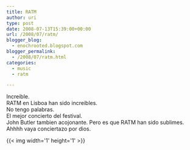 ```yaml
---
title: RATM
author: uri
type: post
date: 2008-07-13T15:39:00+00:00
url: /2008/07/ratm/
blogger_blog:
  - enochrooted.blogspot.com
blogger_permalink:
  - /2008/07/ratm.html
categories:
  - music
  - ratm

---
```

Increible.  
RATM en Lisboa han sido increibles.  
No tengo palabras.  
El mejor concierto del festival.  
John Butler tambien acojonante. Pero es que RATM han sido sublimes.  
Ahhhh vaya conciertazo por dios. 

<div class="blogger-post-footer">
  {{< img width='1' height='1' >}}
</div>
